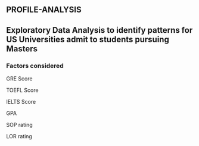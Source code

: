 ## PROFILE-ANALYSIS

## Exploratory Data Analysis to identify patterns for US Universities admit to students pursuing Masters

### Factors considered

GRE Score

TOEFL Score

IELTS Score

GPA

SOP rating

LOR rating
